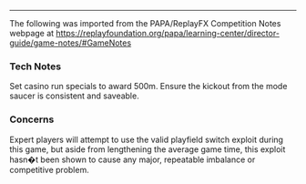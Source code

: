 ***
The following was imported from the PAPA/ReplayFX Competition Notes webpage at https://replayfoundation.org/papa/learning-center/director-guide/game-notes/#GameNotes

### Tech Notes
            
Set casino run specials to award 500m. Ensure the kickout from the mode saucer is consistent and saveable.

### Concerns
            
Expert players will attempt to use the valid playfield switch exploit during this game, but aside from lengthening the average game time, this exploit hasn�t been shown to cause any major, repeatable imbalance or competitive problem.
